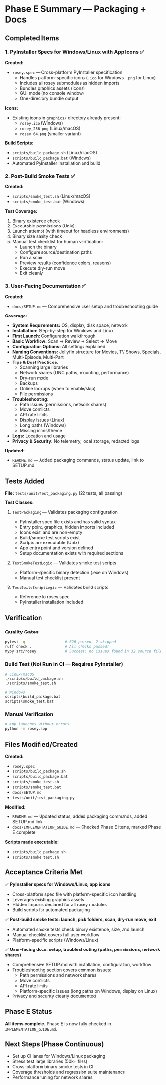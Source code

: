 # Phase E Summary — Packaging + Docs

## Completed Items

### 1. PyInstaller Specs for Windows/Linux with App Icons ✅

**Created:**
- `rosey.spec` — Cross-platform PyInstaller specification
  - Handles platform-specific icons (`.ico` for Windows, `.png` for Linux)
  - Includes all rosey submodules as hidden imports
  - Bundles graphics assets (icons)
  - GUI mode (no console window)
  - One-directory bundle output

**Icons:**
- Existing icons in `graphics/` directory already present:
  - `rosey.ico` (Windows)
  - `rosey_256.png` (Linux/macOS)
  - `rosey_64.png` (smaller variant)

**Build Scripts:**
- `scripts/build_package.sh` (Linux/macOS)
- `scripts/build_package.bat` (Windows)
- Automated PyInstaller installation and build

### 2. Post-Build Smoke Tests ✅

**Created:**
- `scripts/smoke_test.sh` (Linux/macOS)
- `scripts/smoke_test.bat` (Windows)

**Test Coverage:**
1. Binary existence check
2. Executable permissions (Unix)
3. Launch attempt (with timeout for headless environments)
4. Binary size sanity check
5. Manual test checklist for human verification:
   - Launch the binary
   - Configure source/destination paths
   - Run a scan
   - Preview results (confidence colors, reasons)
   - Execute dry-run move
   - Exit cleanly

### 3. User-Facing Documentation ✅

**Created:**
- `docs/SETUP.md` — Comprehensive user setup and troubleshooting guide

**Coverage:**
- **System Requirements:** OS, display, disk space, network
- **Installation:** Step-by-step for Windows and Linux
- **First Launch:** Configuration walkthrough
- **Basic Workflow:** Scan → Review → Select → Move
- **Configuration Options:** All settings explained
- **Naming Conventions:** Jellyfin structure for Movies, TV Shows, Specials, Multi-Episode, Multi-Part
- **Tips & Best Practices:**
  - Scanning large libraries
  - Network shares (UNC paths, mounting, performance)
  - Dry-run mode
  - Backups
  - Online lookups (when to enable/skip)
  - File permissions
- **Troubleshooting:**
  - Path issues (permissions, network shares)
  - Move conflicts
  - API rate limits
  - Display issues (Linux)
  - Long paths (Windows)
  - Missing icons/theme
- **Logs:** Location and usage
- **Privacy & Security:** No telemetry, local storage, redacted logs

**Updated:**
- `README.md` — Added packaging commands, status update, link to SETUP.md

## Tests Added

**File:** `tests/unit/test_packaging.py` (22 tests, all passing)

**Test Classes:**
1. `TestPackaging` — Validates packaging configuration
   - PyInstaller spec file exists and has valid syntax
   - Entry point, graphics, hidden imports included
   - Icons exist and are non-empty
   - Build/smoke test scripts exist
   - Scripts are executable (Unix)
   - App entry point and version defined
   - Setup documentation exists with required sections

2. `TestSmokeTestLogic` — Validates smoke test scripts
   - Platform-specific binary detection (.exe on Windows)
   - Manual test checklist present

3. `TestBuildScriptLogic` — Validates build scripts
   - Reference to rosey.spec
   - PyInstaller installation included

## Verification

### Quality Gates
```bash
pytest -q                  # 626 passed, 2 skipped
ruff check .               # All checks passed!
mypy src/rosey             # Success: no issues found in 32 source files
```

### Build Test (Not Run in CI — Requires PyInstaller)
```bash
# Linux/macOS
./scripts/build_package.sh
./scripts/smoke_test.sh

# Windows
scripts\build_package.bat
scripts\smoke_test.bat
```

### Manual Verification
```bash
# App launches without errors
python -m rosey.app
```

## Files Modified/Created

**Created:**
- `rosey.spec`
- `scripts/build_package.sh`
- `scripts/build_package.bat`
- `scripts/smoke_test.sh`
- `scripts/smoke_test.bat`
- `docs/SETUP.md`
- `tests/unit/test_packaging.py`

**Modified:**
- `README.md` — Updated status, added packaging commands, added SETUP.md link
- `docs/IMPLEMENTATION_GUIDE.md` — Checked Phase E items, marked Phase E complete

**Scripts made executable:**
- `scripts/build_package.sh`
- `scripts/smoke_test.sh`

## Acceptance Criteria Met

✅ **PyInstaller specs for Windows/Linux; app icons**
- Cross-platform spec file with platform-specific icon handling
- Leverages existing graphics assets
- Hidden imports declared for all rosey modules
- Build scripts for automated packaging

✅ **Post-build smoke tests: launch, pick folders, scan, dry-run move, exit**
- Automated smoke tests check binary existence, size, and launch
- Manual checklist covers full user workflow
- Platform-specific scripts (Windows/Linux)

✅ **User-facing docs: setup, troubleshooting (paths, permissions, network shares)**
- Comprehensive SETUP.md with installation, configuration, workflow
- Troubleshooting section covers common issues:
  - Path permissions and network shares
  - Move conflicts
  - API rate limits
  - Platform-specific issues (long paths on Windows, display on Linux)
- Privacy and security clearly documented

## Phase E Status

**All items complete.** Phase E is now fully checked in `IMPLEMENTATION_GUIDE.md`.

## Next Steps (Phase Continuous)

- Set up CI lanes for Windows/Linux packaging
- Stress test large libraries (50k+ files)
- Cross-platform binary smoke tests in CI
- Coverage thresholds and regression suite maintenance
- Performance tuning for network shares
